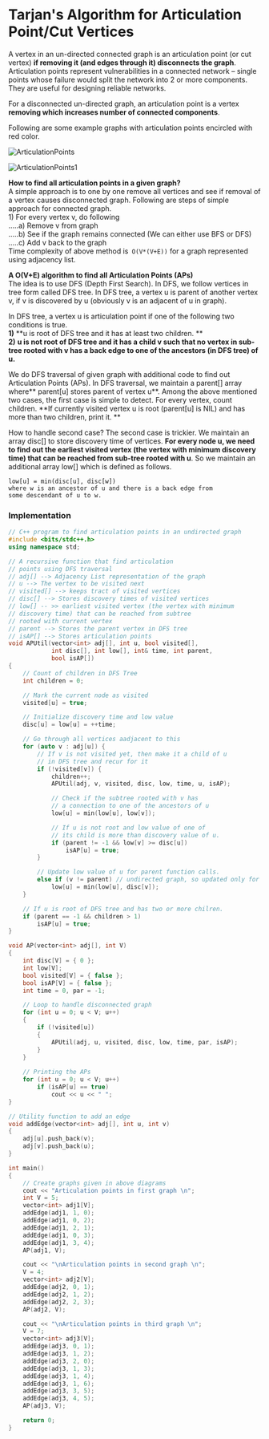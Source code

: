 # Tarjan's Algorithm for Articulation Point/Cut Vertices

A vertex in an un-directed connected graph is an articulation point (or cut vertex) **if removing it (and edges through it) disconnects the graph**. Articulation points represent vulnerabilities in a connected network – single points whose failure would split the network into 2 or more components. They are useful for designing reliable networks.&#x20;

For a disconnected un-directed graph, an articulation point is a vertex **removing which increases number of connected components**.

Following are some example graphs with articulation points encircled with red color. \
&#x20;

![ArticulationPoints](https://media.geeksforgeeks.org/wp-content/cdn-uploads/ArticulationPoints-300x189.png)

![ArticulationPoints1](https://media.geeksforgeeks.org/wp-content/cdn-uploads/ArticulationPoints1-129x300.png)

**How to find all articulation points in a given graph?** \
A simple approach is to one by one remove all vertices and see if removal of a vertex causes disconnected graph. Following are steps of simple approach for connected graph.\
1\) For every vertex v, do following \
…..a) Remove v from graph \
..…b) See if the graph remains connected (We can either use BFS or DFS) \
…..c) Add v back to the graph\
Time complexity of above method is` O(V*(V+E))` for a graph represented using adjacency list.

**A O(V+E) algorithm to find all Articulation Points (APs)** \
The idea is to use DFS (Depth First Search). In DFS, we follow vertices in tree form called DFS tree. In DFS tree, a vertex u is parent of another vertex v, if v is discovered by u (obviously v is an adjacent of u in graph).&#x20;

In DFS tree, a vertex u is articulation point if one of the following two conditions is true. \
**1)** **u is root of DFS tree and it has at least two children. **\
**2)** **u is not root of DFS tree and it has a child v such that no vertex in sub-tree rooted with v has a back edge to one of the ancestors (in DFS tree) of u.**

We do DFS traversal of given graph with additional code to find out Articulation Points (APs). In DFS traversal, we maintain a parent\[] array where** parent\[u] stores parent of vertex u**. Among the above mentioned two cases, the first case is simple to detect. For every vertex, count children. **If currently visited vertex u is root (parent\[u] is NIL) and has more than two children, print it. **

How to handle second case? The second case is trickier. We maintain an array disc\[] to store discovery time of vertices. **For every node u, we need to find out the earliest visited vertex (the vertex with minimum discovery time) that can be reached from sub-tree rooted with u**. So we maintain an additional array low\[] which is defined as follows. &#x20;

```
low[u] = min(disc[u], disc[w]) 
where w is an ancestor of u and there is a back edge from 
some descendant of u to w.
```

### Implementation

```cpp
// C++ program to find articulation points in an undirected graph
#include <bits/stdc++.h>
using namespace std;

// A recursive function that find articulation
// points using DFS traversal
// adj[] --> Adjacency List representation of the graph
// u --> The vertex to be visited next
// visited[] --> keeps tract of visited vertices
// disc[] --> Stores discovery times of visited vertices
// low[] -- >> earliest visited vertex (the vertex with minimum
// discovery time) that can be reached from subtree
// rooted with current vertex
// parent --> Stores the parent vertex in DFS tree
// isAP[] --> Stores articulation points
void APUtil(vector<int> adj[], int u, bool visited[],
			int disc[], int low[], int& time, int parent,
			bool isAP[])
{
	// Count of children in DFS Tree
	int children = 0;

	// Mark the current node as visited
	visited[u] = true;

	// Initialize discovery time and low value
	disc[u] = low[u] = ++time;

	// Go through all vertices aadjacent to this
	for (auto v : adj[u]) {
		// If v is not visited yet, then make it a child of u
		// in DFS tree and recur for it
		if (!visited[v]) {
			children++;
			APUtil(adj, v, visited, disc, low, time, u, isAP);

			// Check if the subtree rooted with v has
			// a connection to one of the ancestors of u
			low[u] = min(low[u], low[v]);

			// If u is not root and low value of one of
			// its child is more than discovery value of u.
			if (parent != -1 && low[v] >= disc[u])
				isAP[u] = true;
		}

		// Update low value of u for parent function calls.
		else if (v != parent) // undirected graph, so updated only for non-parent
			low[u] = min(low[u], disc[v]);
	}

	// If u is root of DFS tree and has two or more chilren.
	if (parent == -1 && children > 1)
		isAP[u] = true;
}

void AP(vector<int> adj[], int V)
{
	int disc[V] = { 0 };
	int low[V];
	bool visited[V] = { false };
	bool isAP[V] = { false };
	int time = 0, par = -1;

	// Loop to handle disconnected graph
	for (int u = 0; u < V; u++)
	{
		if (!visited[u])
		{
			APUtil(adj, u, visited, disc, low, time, par, isAP);
		}
	}
	
	// Printing the APs
	for (int u = 0; u < V; u++)
		if (isAP[u] == true)
			cout << u << " ";
}

// Utility function to add an edge
void addEdge(vector<int> adj[], int u, int v)
{
	adj[u].push_back(v);
	adj[v].push_back(u);
}

int main()
{
	// Create graphs given in above diagrams
	cout << "Articulation points in first graph \n";
	int V = 5;
	vector<int> adj1[V];
	addEdge(adj1, 1, 0);
	addEdge(adj1, 0, 2);
	addEdge(adj1, 2, 1);
	addEdge(adj1, 0, 3);
	addEdge(adj1, 3, 4);
	AP(adj1, V);

	cout << "\nArticulation points in second graph \n";
	V = 4;
	vector<int> adj2[V];
	addEdge(adj2, 0, 1);
	addEdge(adj2, 1, 2);
	addEdge(adj2, 2, 3);
	AP(adj2, V);

	cout << "\nArticulation points in third graph \n";
	V = 7;
	vector<int> adj3[V];
	addEdge(adj3, 0, 1);
	addEdge(adj3, 1, 2);
	addEdge(adj3, 2, 0);
	addEdge(adj3, 1, 3);
	addEdge(adj3, 1, 4);
	addEdge(adj3, 1, 6);
	addEdge(adj3, 3, 5);
	addEdge(adj3, 4, 5);
	AP(adj3, V);

	return 0;
}

```
